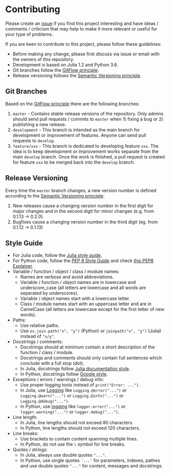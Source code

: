 # Contributing

Please create an [issue](https://github.com/TUMCREATE-ESTL/FLEDGE.jl/issues) if you find this project interesting and have ideas / comments / criticism that may help to make it more relevant or useful for your type of problems.

If you are keen to contribute to this project, please follow these guidelines:

- Before making any change, please first discuss via issue or email with the owners of this repository.
- Development is based on Julia 1.2 and Python 3.6.
- Git branches follow the [GitFlow principle](https://nvie.com/posts/a-successful-git-branching-model/).
- Release versioning follows the [Semantic Versioning principle](https://semver.org/).

## Git Branches

Based on the [GitFlow principle](https://nvie.com/posts/a-successful-git-branching-model/) there are the following branches:

1. `master` - Contains stable release versions of the repository. Only admins should send pull requests / commits to `master` when 1) fixing a bug or 2) publishing a new release.
2. `development` - This branch is intended as the main branch for development or improvement of features. Anyone can send pull requests to `develop`.
3. `feature/xxx` - This branch is dedicated to developing feature `xxx`. The idea is to keep development or improvement works separate from the main `develop` branch. Once the work is finished, a pull request is created for feature `xxx` to be merged back into the `develop` branch.

## Release Versioning

Every time the `master` branch changes, a new version number is defined according to the [Semantic Versioning principle](https://semver.org/):

1. New releases cause a changing version number in the first digit for major changes and in the second digit for minor changes (e.g. from 0.1.13 -> 0.2.0).
2. Bugfixes cause a changing version number in the third digit (eg. from 0.1.12 -> 0.1.13)

## Style Guide

- For Julia code, follow the [Julia style guide](https://docs.julialang.org/en/v1.2/manual/style-guide/).
- For Python code, follow the [PEP 8 Style Guide](https://www.python.org/dev/peps/pep-0008/) and check [this PEP8 Explainer](https://realpython.com/python-pep8/).
- Variable / function / object / class / module names:
    - Names are verbose and avoid abbreviations.
    - Variable / function / object names are in lowercase and underscore_case (all letters are lowercase and all words are separated by underscores).
    - Variable / object names start with a lowercase letter.
    - Class / module names start with an uppercase letter and are in CamelCase (all letters are lowercase except for the first letter of new words).
- Paths:
    - Use relative paths.
    - Use `os.join.path("x", "y")` (Python) or `joinpath("x", "y")` (Julia) instead of `"x/y"`.
- Docstrings / comments:
    - Docstrings should at minimum contain a short description of the function / class / module.
    - Docstrings and comments should only contain full sentences which conclude with a full stop (dot).
    - In Julia, docstrings follow [Julia documentation style](https://docs.julialang.org/en/v1.2/manual/documentation/).
    - In Python, docstrings follow [Google style](https://sphinxcontrib-napoleon.readthedocs.io/en/latest/example_google.html).
- Exceptions / errors / warnings / debug info:
    - Use proper logging tools instead of `print("Error: ...")`.
    - In Julia, use [Logging](https://docs.julialang.org/en/v1/stdlib/Logging/) like `Logging.@error("...")` or `Logging.@warn("...")` or `Logging.@info("...")` or `Logging.@debug("...")`.
    - In Python, use [logging](https://docs.python.org/3.6/library/logging.html) like `logger.error("...")` or `logger.warning("...")` or `logger.debug("...")`.
- Line length:
    - In Julia, line lengths should not exceed 80 characters.
    - In Python, line lengths should not exceed 120 characters.
- Line breaks:
    - Use brackets to contain content spanning multiple lines.
    - In Python, do not use the `\` symbol for line breaks.
- Quotes / strings:
    - In Julia, always use double quotes `"..."`.
    - In Python, use single quotes `'...'` for parameters, indexes, pathes and use double quotes `"..."` for content, messages and docstrings.
